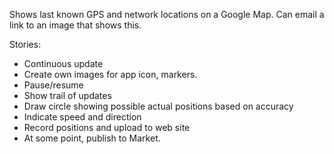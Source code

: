 Shows last known GPS and network locations on a Google Map. Can email a link to an image that shows this. 

Stories:

*	Continuous update 
*	Create own images for app icon, markers.
* 	Pause/resume
* 	Show trail of updates
* 	Draw circle showing possible actual positions based on accuracy
* 	Indicate speed and direction
* 	Record positions and upload to web site
* 	At some point, publish to Market.
